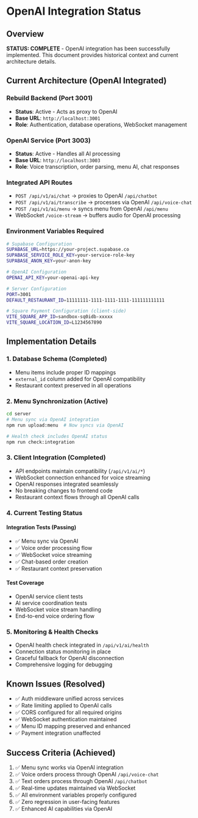 # OpenAI Integration Status

## Overview

**STATUS: COMPLETE** - OpenAI integration has been successfully implemented. This document provides historical context and current architecture details.

## Current Architecture (OpenAI Integrated)

### Rebuild Backend (Port 3001)
- **Status**: Active - Acts as proxy to OpenAI
- **Base URL**: `http://localhost:3001`
- **Role**: Authentication, database operations, WebSocket management

### OpenAI Service (Port 3003) 
- **Status**: Active - Handles all AI processing
- **Base URL**: `http://localhost:3003` 
- **Role**: Voice transcription, order parsing, menu AI, chat responses

### Integrated API Routes
- `POST /api/v1/ai/chat` → proxies to OpenAI `/api/chatbot`
- `POST /api/v1/ai/transcribe` → processes via OpenAI `/api/voice-chat`
- `POST /api/v1/ai/menu` → syncs menu from OpenAI `/api/menu`
- WebSocket `/voice-stream` → buffers audio for OpenAI processing

### Environment Variables Required
```bash
# Supabase Configuration
SUPABASE_URL=https://your-project.supabase.co
SUPABASE_SERVICE_ROLE_KEY=your-service-role-key
SUPABASE_ANON_KEY=your-anon-key

# OpenAI Configuration  
OPENAI_API_KEY=your-openai-api-key

# Server Configuration
PORT=3001
DEFAULT_RESTAURANT_ID=11111111-1111-1111-1111-111111111111

# Square Payment Configuration (client-side)
VITE_SQUARE_APP_ID=sandbox-sq0idb-xxxxx
VITE_SQUARE_LOCATION_ID=L1234567890
```

## Implementation Details

### 1. Database Schema (Completed)
- Menu items include proper ID mappings
- `external_id` column added for OpenAI compatibility
- Restaurant context preserved in all operations

### 2. Menu Synchronization (Active)
```bash
cd server
# Menu sync via OpenAI integration
npm run upload:menu  # Now syncs via OpenAI

# Health check includes OpenAI status
npm run check:integration
```

### 3. Client Integration (Completed)
- API endpoints maintain compatibility (`/api/v1/ai/*`)
- WebSocket connection enhanced for voice streaming
- OpenAI responses integrated seamlessly
- No breaking changes to frontend code
- Restaurant context flows through all OpenAI calls

### 4. Current Testing Status

#### Integration Tests (Passing)
- ✅ Menu sync via OpenAI
- ✅ Voice order processing flow
- ✅ WebSocket voice streaming
- ✅ Chat-based order creation
- ✅ Restaurant context preservation

#### Test Coverage
- OpenAI service client tests
- AI service coordination tests
- WebSocket voice stream handling
- End-to-end voice ordering flow

### 5. Monitoring & Health Checks
- OpenAI health check integrated in `/api/v1/ai/health`
- Connection status monitoring in place
- Graceful fallback for OpenAI disconnection
- Comprehensive logging for debugging

## Known Issues (Resolved)
- ✅ Auth middleware unified across services
- ✅ Rate limiting applied to OpenAI calls
- ✅ CORS configured for all required origins
- ✅ WebSocket authentication maintained
- ✅ Menu ID mapping preserved and enhanced
- ✅ Payment integration unaffected

## Success Criteria (Achieved)
1. ✅ Menu sync works via OpenAI integration
2. ✅ Voice orders process through OpenAI `/api/voice-chat`
3. ✅ Text orders process through OpenAI `/api/chatbot`
4. ✅ Real-time updates maintained via WebSocket
5. ✅ All environment variables properly configured
6. ✅ Zero regression in user-facing features
7. ✅ Enhanced AI capabilities via OpenAI